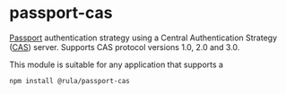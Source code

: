 # passport-cas

[Passport](http://passportjs.org/) authentication strategy using a Central
Authentication Strategy ([CAS](https://wiki.jasig.org/display/CAS/Home)) server.
Supports CAS protocol versions 1.0, 2.0 and 3.0.

This module is suitable for any application that supports a 

```
npm install @rula/passport-cas
```
